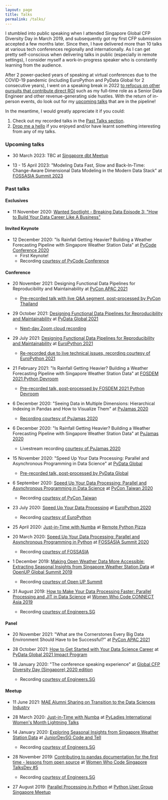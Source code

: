 ```yaml
---
layout: page
title: Talks
permalink: /talks/
---
```



I stumbled into public speaking when I attended Singapore Global CFP Diversity Day in March 2019, and subsequently got my first CFP submission accepted a few months later. Since then, I have delivered more than 10 talks at various tech conferences regionally and internationally. As I can get pretty self-conscious when delivering talks in public (especially in remote settings), I consider myself a work-in-progress speaker who is constantly learning from the audience.

After 2 power-packed years of speaking at virtual conferences due to the COVID-19 pandemic (including EuroPython and PyData Global for 2 consecutive years), I went on a speaking break in 2022 [to refocus on other pursuits that contribute direct ROI](https://hweecat.github.io/year-in-review-2021) such as my full-time role as a Senior Data Engineer and other revenue-generating side hustles. With the return of in-person events, do look out for my [upcoming talks](#upcoming-talks) that are in the pipeline!

In the meantime, I would greatly appreciate it if you could:

1. Check out my recorded talks in the [Past Talks section](#past-talks).
2. [Drop me a hello](mailto:hello@ongchinhwee.com?subject=Speaker%20Outreach) if you enjoyed and/or have learnt something interesting from any of my talks.

### Upcoming talks

* 30 March 2023: TBC at [Singapore dbt Meetup](https://www.meetup.com/singapore-dbt-meetup/events/291951191/)

* 13 - 15 April 2023: "Modeling Data Fast, Slow and Back-In-Time: Change-Aware Dimensional Data Modeling in the Modern Data Stack" at [FOSSASIA Summit 2023](https://eventyay.com/e/7cfe0771)


### Past talks

#### Exclusives

* 11 November 2020: [Wanted Spotlight - Breaking Data Episode 3: "How to Build Your Data Career Like A Business"](https://www.wanted.jobs/events/spotlight_breaking_data_ep3)

#### Invited Keynote

* 12 December 2020: "Is Rainfall Getting Heavier? Building a Weather Forecasting Pipeline with Singapore Weather Station Data" at [PyCode Conference 2020](https://pycode-conference.org/)
    - First Keynote!
    - Recording [courtesy of PyCode Conference](https://you.tube/uj7hHc6qYb0)

#### Conference

* 20 November 2021: Designing Functional Data Pipelines for Reproducibility and Maintainability at [PyCon APAC 2021](https://th.pycon.org/)
    - [Pre-recorded talk with live Q&A segment, post-processed by PyCon Thailand](https://www.youtube.com/watch?v=CuODFyWzRi4)

* 29 October 2021: [Designing Functional Data Pipelines for Reproducibility and Maintainability](https://hweecat.github.io/talk_pydataglobal-design-fp-data) at [PyData Global 2021](https://pydata.org/global2021/)
    - [Next-day Zoom cloud recording](https://bit.ly/pg2021-design-fp-data-video)

* 29 July 2021: [Designing Functional Data Pipelines for Reproducibility and Maintainability](https://hweecat.github.io/talk_europython-design-fp-data) at [EuroPython 2021](https://ep2021.europython.eu/)
    - [Re-recorded due to live technical issues, recording courtesy of EuroPython 2021](https://www.youtube.com/watch?v=UY2WFPeEVN0)

* 21 February 2021: "Is Rainfall Getting Heavier? Building a Weather Forecasting Pipeline with Singapore Weather Station Data" at [FOSDEM 2021 Python Devroom](https://fosdem.org/2021/schedule/track/python/)
    - [Pre-recorded talk, post-processed by FOSDEM 2021 Python Devroom](http://mirroronet.pl/pub/mirrors/video.fosdem.org/2021/D.python/python_weather_pipeline.webm)

* 6 December 2020: "Seeing Data in Multiple Dimensions: Hierarchical Indexing in Pandas and How to Visualize Them" at [PyJamas 2020](https://pyjamas.live)
    - [Recording courtesy of PyJamas 2020](https://youtu.be/GxLJ05t5wbw)

* 6 December 2020: "Is Rainfall Getting Heavier? Building a Weather Forecasting Pipeline with Singapore Weather Station Data" at [PyJamas 2020](https://pyjamas.live)
    - Livestream recording [courtesy of PyJamas 2020](https://youtu.be/5IO9CDhh2Xg)

* 15 November 2020: "Speed Up Your Data Processing: Parallel and Asynchronous Programming in Data Science" at [PyData Global](https://global.pydata.org/)
    - [Pre-recorded talk, post-processed by PyData Global](https://youtu.be/E9sv2B3Bb20)

* 6 September 2020: [Speed Up Your Data Processing: Parallel and Asynchronous Programming in Data Science](https://hweecat.github.io/talk_pycontw-parallel-async-ds) at [PyCon Taiwan 2020](https://tw.pycon.org/2020/)
    - Recording [courtesy of PyCon Taiwan](https://youtu.be/w2eUdxPQQ78)

* 23 July 2020: [Speed Up Your Data Processing](https://hweecat.github.io/talk_europython-parallel-async-ds) at [EuroPython 2020](https://ep2020.europython.eu/)
    - Recording [courtesy of EuroPython](https://you.tube/PB7_5BQp1SU)

* 25 April 2020: [Just-in-Time with Numba](https://hweecat.github.io/talk_pypizza-jit-with-numba) at [Remote Python Pizza](https://remote.python.pizza/)

* 20 March 2020: [Speed Up Your Data Processing: Parallel and Asynchronous Programming in Python](https://hweecat.github.io/talk_fossasia-parallel-async-python) at [FOSSASIA Summit 2020](https://summit.fossasia.org/)
    - Recording [courtesy of FOSSASIA](https://youtu.be/aB6f5KicM2Y)

* 1 December 2019: [Making Open Weather Data More Accessible: Extracting Seasonal Insights from Singapore Weather Station Data](https://hweecat.github.io/talk_extracting_seasonal_insights_from_sg_weather_station_data/) at [OpenUP Global Summit 2019](https://www.openup.global/)
    - Recording [courtesy of Open UP Summit](https://youtu.be/x8CtEtn0vsc)

* 31 August 2019: [How to Make Your Data Processing Faster: Parallel Processing and JIT in Data Science](https://hweecat.github.io/talk_how-to-make-your-data-processing-faster) at [Women Who Code CONNECT Asia 2019](https://asia.womenwhocode.dev/) 
    - Recording [courtesy of Engineers.SG](https://youtu.be/RX5rlt3jAt0)


#### Panel

* 20 November 2021: "What are the Cornerstones Every Big Data Environment Should Have to be Successful?" at [PyCon APAC 2021](https://th.pycon.org/)

* 28 October 2021: [How to Get Started with Your Data Science Career](https://bit.ly/pg2021ip-ds-career) at [PyData Global 2021 Impact Program](https://pydata.org/global2021/diversity/)

* 18 January 2020: "The conference speaking experience" at [Global CFP Diversity Day (Singapore) 2020 edition](https://ti.to/global-diversity-cfp-day-sg/2020-edition)
    - Recording [courtesy of Engineers.SG](https://youtu.be/Q5kxpRXVDyk)

#### Meetup

* 11 June 2021: [MAE Alumni Sharing on Transition to the Data Sciences Industry](https://docs.google.com/presentation/d/12l9GI6V6kHdhYY2wsItm8_44oabTg1f_whgCQF28-zU/edit#slide=id.gc6f9544c1_0_0)

* 28 March 2020: [Just-in-Time with Numba](https://hweecat.github.io/talk_pyladies-jit-with-numba) at [PyLadies International Women's Month Lightning Talks](https://pyladies.com/)

* 14 January 2020: [Exploring Seasonal Insights from Singapore Weather Station Data](https://hweecat.github.io/talk_juniordevsg_exploring_seasonal_insights_from_sg_weather_data) at [JuniorDevSG Code and Tell](https://www.meetup.com/Junior-Developers-Singapore/events/267507133/)
    - Recording [courtesy of Engineers.SG](https://engineers.sg/v/3919)

* 28 November 2019: [Contributing to pandas documentation for the first time - lessons from open source](https://hweecat.github.io/talk_contributing-pandas-docs-first-time) at [Women Who Code Singapore TalksDev #5](https://www.meetup.com/Women-Who-Code-Singapore/events/266037585/)
    - Recording [courtesy of Engineers.SG](https://youtu.be/qGPaRTG17ts)

* 27 August 2019: [Parallel Processing in Python](https://hweecat.github.io/talk_parallel-programming-python) at [Python User Group Singapore Meetup](https://www.meetup.com/Singapore-Python-User-Group/events/263765155/)